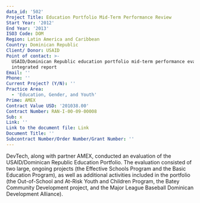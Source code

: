 ```yaml
---
data_id: '502'
Project Title: Education Portfolio Mid-Term Performance Review
Start Year: '2012'
End Year: '2013'
ISO3 Code: DOM
Region: Latin America and Caribbean
Country: Dominican Republic
Client/ Donor: USAID
Point of contact: >-
  USAID/Dominican Republic education portfolio mid-term performance evaluation :
  integrated report
Email: ''
Phone: ''
Current Project? (Y/N): ''
Practice Area:
  - 'Education, Gender, and Youth'
Prime: AMEX
Contract Value USD: '201038.00'
Contract Number: RAN-I-00-09-00008
Sub: x
Link: ''
Link to the document file: Link
Document Title: ''
Subcontract Number/Order Number/Grant Number: ''
---
```

DevTech, along with partner AMEX, conducted an evaluation of the USAID/Dominican Republic Education Portfolio. The evaluation consisted of two large, ongoing projects (the Effective Schools Program and the Basic Education Program), as well as additional activities included in the portfolio (the Out-of-School and At-Risk Youth and Children Program, the Batey Community Development project, and the Major League Baseball Dominican Development Alliance).